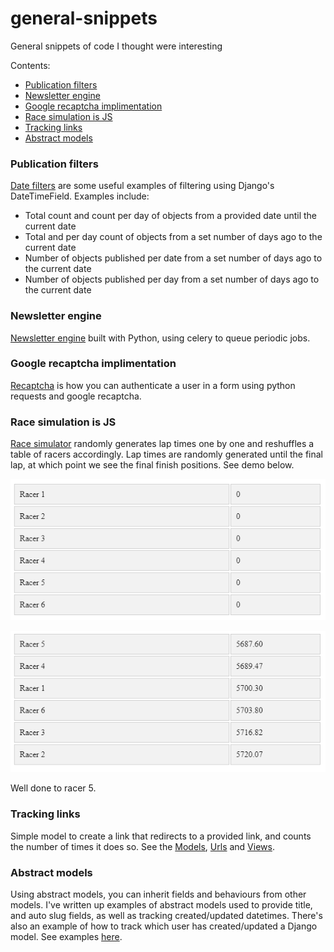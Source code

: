 # general-snippets

General snippets of code I thought were interesting

Contents:
- [Publication filters](https://github.com/bradster45/general-snippets/#publication-filters)
- [Newsletter engine](https://github.com/bradster45/general-snippets/#newsletter-engine)
- [Google recaptcha implimentation](https://github.com/bradster45/general-snippets/#google-recaptcha-implimentation)
- [Race simulation is JS](https://github.com/bradster45/general-snippets/#race-simulation-is-js)
- [Tracking links](https://github.com/bradster45/general-snippets/#tracking-links)
- [Abstract models](https://github.com/bradster45/general-snippets/#abstract-models)

### Publication filters

[Date filters](https://github.com/bradster45/general-snippets/blob/master/datetime_filters.py) are some useful examples of filtering using Django's DateTimeField. Examples include:
- Total count and count per day of objects from a provided date until the current date
- Total and per day count of objects from a set number of days ago to the current date
- Number of objects published per date from a set number of days ago to the current date
- Number of objects published per day from a set number of days ago to the current date

### Newsletter engine

[Newsletter engine](https://github.com/bradster45/general-snippets/tree/master/newsletter_celery) built with Python, using celery to queue periodic jobs.

### Google recaptcha implimentation

[Recaptcha](https://github.com/bradster45/general-snippets/blob/master/recaptcha.py) is how you can authenticate a user in a form using python requests and google recaptcha.

### Race simulation is JS

[Race simulator](https://github.com/bradster45/general-snippets/blob/master/race_simulation/race_reshuffle_demo.html) randomly generates lap times one by one and reshuffles a table of racers accordingly. Lap times are randomly generated until the final lap, at which point we see the final finish positions. See demo below.

![start](https://github.com/bradster45/general-snippets/blob/master/race_simulation/start.png)

![end](https://github.com/bradster45/general-snippets/blob/master/race_simulation/end.png)

Well done to racer 5.

### Tracking links

Simple model to create a link that redirects to a provided link, and counts the number of times it does so.
See the [Models](https://github.com/bradster45/general-snippets/blob/master/tracking_links/models.py), [Urls](https://github.com/bradster45/general-snippets/blob/master/tracking_links/urls.py) and [Views](https://github.com/bradster45/general-snippets/blob/master/tracking_links/views.py).

### Abstract models

Using abstract models, you can inherit fields and behaviours from other models. I've written up examples of abstract models used to provide title, and auto slug fields, as well as tracking created/updated datetimes. There's also an example of how to track which user has created/updated a Django model. See examples [here](https://github.com/bradster45/general-snippets/blob/master/abstract_models.py).
